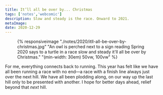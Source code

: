 ```yaml
---
title: It’ll all be over by... Christmas
tags: ['notes','webcomic']
description: Slow and steady is the race. Onward to 2021. 
metaImage: 
date: 2020-12-29
---
```

<figure>{% responsiveimage "./notes/2020/itll-all-be-over-by-christmas.jpg" "An owl is perched next to a sign reading Spring 2020 says to a turtle in a race slow and steady it'll all be over by Christmas." "(min-width: 30em) 50vw, 100vw" %}</figure>

For me, everything connects back to running. This year has felt like we have all been running a race with no end&mdash;a race with a finish line always just over the next hill. We have all been plodding along, on our way up the last hill only to be presented with another. I hope for better days ahead, relief beyond that _next_ hill. 